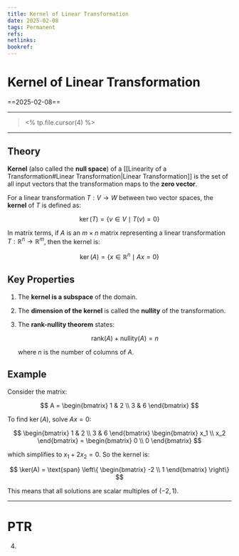 ```yaml
---
title: Kernel of Linear Transformation
date: 2025-02-08
tags: Permanent
refs: 
netlinks:
bookref: 
---
```

# Kernel of Linear Transformation
==2025-02-08==

---
> <% tp.file.cursor(4) %>
---
## Theory
**Kernel** (also called the **null space**) of a [[Linearity of a Transformation#Linear Transformation|Linear Transformation]] is the set of all input vectors that the transformation maps to the **zero vector**.

For a linear transformation $T: V \to W$ between two vector spaces, the **kernel** of $T$ is defined as:

$$
\ker(T) = \{ v \in V \mid T(v) = 0 \}
$$

In matrix terms, if $A$ is an $m \times n$ matrix representing a linear transformation $T: \mathbb{R}^n \to \mathbb{R}^m$, then the kernel is:

$$
\ker(A) = \{ x \in \mathbb{R}^n \mid Ax = 0 \}
$$

## Key Properties
1. The **kernel is a subspace** of the domain.
2. The **dimension of the kernel** is called the **nullity** of the transformation.
3. The **rank-nullity theorem** states:

   $$
   \text{rank}(A) + \text{nullity}(A) = n
   $$

   where $n$ is the number of columns of $A$.

## Example
Consider the matrix:

$$
A = \begin{bmatrix} 1 & 2 \\ 3 & 6 \end{bmatrix}
$$

To find $\ker(A)$, solve $Ax = 0$:

$$
\begin{bmatrix} 1 & 2 \\ 3 & 6 \end{bmatrix} \begin{bmatrix} x_1 \\ x_2 \end{bmatrix} = \begin{bmatrix} 0 \\ 0 \end{bmatrix}
$$

which simplifies to $x_1 + 2x_2 = 0$. So the kernel is:

$$
\ker(A) = \text{span} \left\{ \begin{bmatrix} -2 \\ 1 \end{bmatrix} \right\}
$$

This means that all solutions are scalar multiples of $(-2,1)$.

---
# PTR

4. 